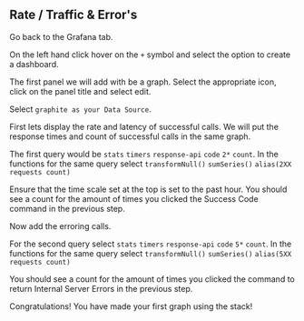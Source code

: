 ##  Rate / Traffic & Error's

Go back to the Grafana tab. 

On the left hand click hover on the `+` symbol and select the option to create a dashboard.

The first panel we will add with be a graph. Select the appropriate icon, click on the panel title and select edit.

Select `graphite as your Data Source`.

First lets display the rate and latency of successful calls. We will put the response times and count of successful calls in the same graph.

The first query would be `stats` `timers` `response-api` `code` `2*` `count`.  In the functions for the same query select `transformNull()` `sumSeries()` `alias(2XX requests count)`

Ensure that the time scale set at the top is set to the past hour. You should see a count for the amount of times you clicked the Success Code command in the previous step.

Now add the erroring calls.

For the second query select `stats` `timers` `response-api` `code` `5*` `count`.  In the functions for the same query select `transformNull()` `sumSeries()` `alias(5XX requests count)`

You should see a count for the amount of times you clicked the  command to return Internal Server Errors in the previous step.

Congratulations! You have made your first graph using the stack!